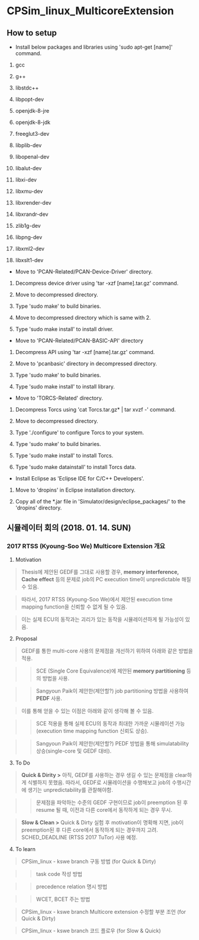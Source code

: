 # CPSim_linux_MulticoreExtension

## How to setup

- Install below packages and libraries using 'sudo apt-get [name]' command.

1. gcc

2. g++

3. libstdc++

4. libpopt-dev

5. openjdk-8-jre

6. openjdk-8-jdk

7. freeglut3-dev

8. libplib-dev

9. libopenal-dev

10. libalut-dev

11. libxi-dev

12. libxmu-dev

13. libxrender-dev

14. libxrandr-dev

15. zlib1g-dev

16. libpng-dev

17. libxml2-dev

18. libxslt1-dev

- Move to 'PCAN-Related/PCAN-Device-Driver' directory.

1. Decompress device driver using 'tar -xzf [name].tar.gz' command.

2. Move to decompressed directory.

3. Type 'sudo make' to build binaries.

4. Move to decompressed directory which is same with 2.

5. Type 'sudo make install' to install driver.

- Move to 'PCAN-Related/PCAN-BASIC-API' directory

1. Decompress API using 'tar -xzf [name].tar.gz' command.

2. Move to 'pcanbasic' directory in decompressed directory.

3. Type 'sudo make' to build binaries.

4. Type 'sudo make install' to install library.

- Move to 'TORCS-Related' directory.

1. Decompress Torcs using 'cat Torcs.tar.gz\* | tar xvzf -' command.

2. Move to decompressed directory.

3. Type './configure' to configure Torcs to your system.

4. Type 'sudo make' to build binaries.

5. Type 'sudo make install' to install Torcs.

6. Type 'sudo make datainstall' to install Torcs data.

- Install Eclipse as 'Eclipse IDE for C/C++ Developers'.

1. Move to 'dropins' in Eclipse installation directory.

2. Copy all of the \*.jar file in 'Simulator/design/eclipse_packages/' to the 'dropins' directory.

## 시뮬레이터 회의 (2018. 01. 14. SUN)

### 2017 RTSS (Kyoung-Soo We) Multicore Extension 개요

1. Motivation


> Thesis에 제안된 GEDF를 그대로 사용할 경우, **memory interference, Cache effect** 등의 문제로 job의 PC execution time이 unpredictable 해질 수 있음.


> 따라서, 2017 RTSS (Kyoung-Soo We)에서 제안된 execution time mapping function을 신뢰할 수 없게 될 수 있음.


> 이는 실제 ECU의 동작과는 괴리가 있는 동작을 시뮬레이션하게 될 가능성이 있음.


2. Proposal

> GEDF를 통한 multi-core 사용의 문제점을 개선하기 위하여 아래와 같은 방법을 적용.


>> SCE (Single Core Equivalence)에 제안된 **memory partitioning** 등의 방법을 사용.


>> Sangyoun Paik이 제안한(제안할?) job partitioning 방법을 사용하여 **PEDF** 사용.


> 이를 통해 얻을 수 있는 이점은 아래와 같이 생각해 볼 수 있음.


>> SCE 적용을 통해 실제 ECU의 동작과 최대한 가까운 시뮬레이션 가능(execution time mapping function 신뢰도 상승).


>> Sangyoun Paik이 제안한(제안할?) PEDF 방법을 통해 simulatability 상승(single-core 및 GEDF 대비).


3. To Do


> **Quick & Dirity >** 아직, GEDF를 사용하는 경우 생길 수 있는 문제점을 clear하게 식별하지 못했음. 따라서, GEDF로 시뮬레이션을 수행해보고 job의 수행시간에 생기는 unpredictability를 관찰해야함.


>> 문제점을 파악하는 수준의 GEDF 구현이므로 job이 preemption 된 후 resume 될 때, 이전과 다른 core에서 동작하게 되는 경우 무시.


> **Slow & Clean >** Quick & Dirty 실험 후 motivation이 명확해 지면, job이 preemption된 후 다른 core에서 동작하게 되는 경우까지 고려. SCHED_DEADLINE (RTSS 2017 TuTor) 사용 예정. 

4. To learn


> CPSim_linux - kswe branch 구동 방법 (for Quick & Dirty)


>> task code 작성 방법


>> precedence relation 명시 방법


>> WCET, BCET 주는 방법


> CPSim_linux - kswe branch Multicore extension 수정할 부분 조언 (for Quick & Dirty)


> CPSim_linux - kswe branch 코드 플로우 (for Slow & Quick)

